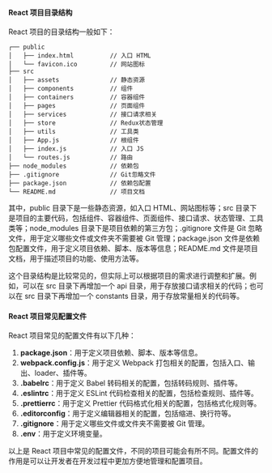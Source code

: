 <!--
 * @Author: Shu Binqi
 * @Date: 2023-04-06 22:44:45
 * @LastEditors: Shu Binqi
 * @LastEditTime: 2023-04-08 14:01:39
 * @Description: React 项目目录结构
 * @Version: 1.0.0
 * @FilePath: \interviewQuestionsc:\Git\interviewQuestions\前端项目\前端项目封装\常见配置文件\React项目目录介绍.md
-->

#### React 项目目录结构

React 项目的目录结构一般如下：

```
┌── public
│   ├── index.html          // 入口 HTML
│   └── favicon.ico         // 网站图标
├── src
│   ├── assets              // 静态资源
│   ├── components          // 组件
│   ├── containers          // 容器组件
│   ├── pages               // 页面组件
│   ├── services            // 接口请求相关
│   ├── store               // Redux状态管理
│   ├── utils               // 工具类
│   ├── App.js              // 根组件
│   ├── index.js            // 入口 JS
│   └── routes.js           // 路由
├── node_modules            // 依赖包
├── .gitignore              // Git忽略文件
├── package.json            // 依赖包配置
└── README.md               // 项目文档
```

其中，public 目录下是一些静态资源，如入口 HTML、网站图标等；src 目录下是项目的主要代码，包括组件、容器组件、页面组件、接口请求、状态管理、工具类等；node_modules 目录下是项目依赖的第三方包；.gitignore 文件是 Git 忽略文件，用于定义哪些文件或文件夹不需要被 Git 管理；package.json 文件是依赖包配置文件，用于定义项目依赖、脚本、版本等信息；README.md 文件是项目文档，用于描述项目的功能、使用方法等。

这个目录结构是比较常见的，但实际上可以根据项目的需求进行调整和扩展。例如，可以在 src 目录下再增加一个 api 目录，用于存放接口请求相关的代码；也可以在 src 目录下再增加一个 constants 目录，用于存放常量相关的代码等。

#### React 项目常见配置文件

React 项目常见的配置文件有以下几种：

1. **package.json**：用于定义项目依赖、脚本、版本等信息。
1. **webpack.config.js**：用于定义 Webpack 打包相关的配置，包括入口、输出、loader、插件等。
1. **.babelrc**：用于定义 Babel 转码相关的配置，包括转码规则、插件等。
1. **.eslintrc**：用于定义 ESLint 代码检查相关的配置，包括检查规则、插件等。
1. **.prettierrc**：用于定义 Prettier 代码格式化相关的配置，包括格式化规则等。
1. **.editorconfig**：用于定义编辑器相关的配置，包括缩进、换行符等。
1. **.gitignore**：用于定义哪些文件或文件夹不需要被 Git 管理。
1. **.env**：用于定义环境变量。

以上是 React 项目中常见的配置文件，不同的项目可能会有所不同。配置文件的作用是可以让开发者在开发过程中更加方便地管理和配置项目。
